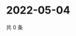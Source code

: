 # 2022-05-04

共 0 条

<!-- BEGIN WEIBO -->
<!-- 最后更新时间 Wed May 04 2022 06:01:01 GMT+0800 (China Standard Time) -->

<!-- END WEIBO -->
